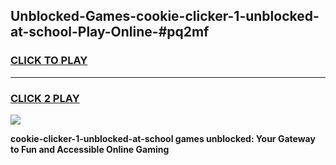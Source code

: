 
## Unblocked-Games-cookie-clicker-1-unblocked-at-school-Play-Online-#pq2mf
<h3>
<a href="https://premium.freeplayer.one?title=cookie-clicker-1-unblocked-at-school&ref=27F">CLICK TO PLAY</a></h3>
<hr>

<h3>
<a href="https://premium.freeplayer.one?title=cookie-clicker-1-unblocked-at-school&ref=27F">CLICK 2 PLAY</a>
  
</h3>

<a href="https://premium.freeplayer.one?title=cookie-clicker-1-unblocked-at-school&ref=27F"><img src="https://clearcache.store/games.png"></a>


**cookie-clicker-1-unblocked-at-school games unblocked: Your Gateway to Fun and Accessible Online Gaming**
